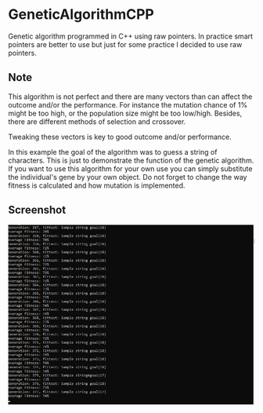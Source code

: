 # GeneticAlgorithmCPP
Genetic algorithm programmed in C++ using raw pointers. In practice smart pointers are better to use but just for some practice I decided to use raw pointers.

## Note ##
This algorithm is not perfect and there are many vectors than can affect the outcome and/or the performance.
For instance the mutation chance of 1% might be too high, or the population size might be too low/high.
Besides, there are different methods of selection and crossover.

Tweaking these vectors is key to good outcome and/or performance.

In this example the goal of the algorithm was to guess a string of characters. This is just to demonstrate the function of the genetic algorithm.
If you want to use this algorithm for your own use you can simply substitute the individual's gene by your own object. Do not forget to change the way fitness is calculated and how mutation is implemented.

## Screenshot ##
![Running the genetic algorithm](Screenshot.png)
